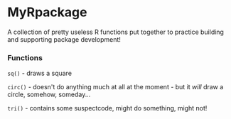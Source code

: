 # MyRpackage

A collection of pretty useless R functions put together to practice building and supporting package development!

### Functions

`sq()` - draws a square

`circ()` - doesn't do anything much at all at the moment - but it _will_ draw a circle, somehow, someday...

`tri()` - contains some suspectcode, might do something, might not!
